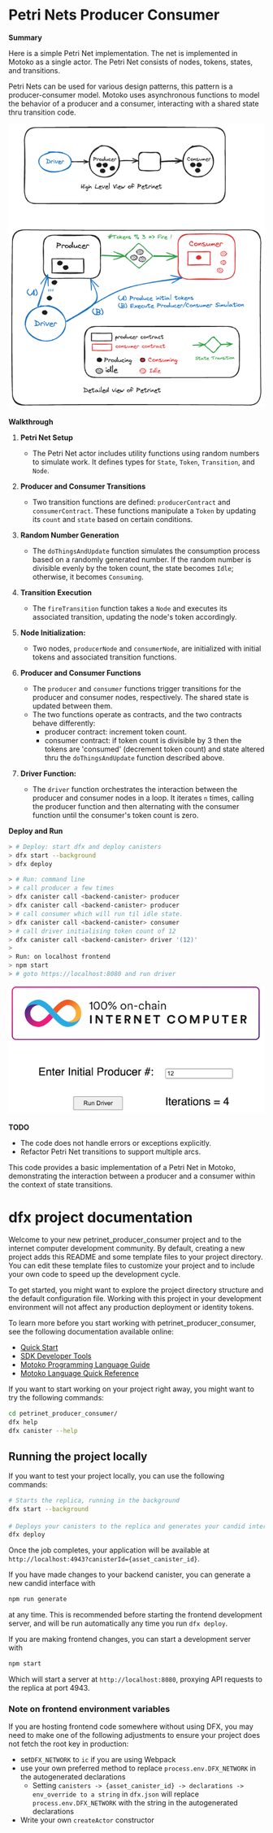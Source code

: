 # Petri Nets Producer Consumer

**Summary**

Here is a simple Petri Net implementation. The net is implemented in Motoko as a single actor. The Petri Net consists of nodes, tokens, states, and transitions. 

Petri Nets can be used for various design patterns, this pattern is a producer-consumer model. Motoko uses asynchronous functions to model the behavior of a producer and a consumer, interacting with a shared state thru transition code. 

![Simple Petri Net](petrinet_machine.png)


**Walkthrough**

1. **Petri Net Setup**
   - The Petri Net actor includes utility functions using random numbers to simulate work.  It defines types for `State`, `Token`, `Transition`, and `Node`.

1. **Producer and Consumer Transitions**
   - Two transition functions are defined: `producerContract` and `consumerContract`. These functions manipulate a `Token` by updating its `count` and `state` based on certain conditions.

1. **Random Number Generation**
   - The `doThingsAndUpdate` function simulates the consumption process based on a randomly generated number. If the random number is divisible evenly by the token count, the state becomes `Idle`; otherwise, it becomes `Consuming`.

1. **Transition Execution**
   - The `fireTransition` function takes a `Node` and executes its associated transition, updating the node's token accordingly.

1. **Node Initialization:**
   - Two nodes, `producerNode` and `consumerNode`, are initialized with initial tokens and associated transition functions.

1. **Producer and Consumer Functions**
   - The `producer` and `consumer` functions trigger transitions for the producer and consumer nodes, respectively. The shared state is updated between them.
   - The two functions operate as contracts, and the two contracts behave differently:
      - producer contract: increment token count.
      - consumer contract: if token count is divisible by 3 then the tokens are 'consumed' (decrement token count) and state altered thru the `doThingsAndUpdate` function described above.
     
1. **Driver Function:**
   - The `driver` function orchestrates the interaction between the producer and consumer nodes in a loop. It iterates `n` times, calling the producer function and then alternating with the consumer function until the consumer's token count is zero.

**Deploy and Run**
```bash
> # Deploy: start dfx and deploy canisters 
> dfx start --background
> dfx deploy 
```
```bash
> # Run: command line 
> # call producer a few times 
> dfx canister call <backend-canister> producer
> dfx canister call <backend-canister> producer
> # call consumer which will run til idle state. 
> dfx canister call <backend-canister> consumer
> # call driver initialising token count of 12
> dfx canister call <backend-canister> driver '(12)'
>
> Run: on localhost frontend
> npm start 
> # goto https://localhost:8080 and run driver 
```
![PetriNet Driver App](petrinet-driver.jpeg)


**TODO**
- The code does not handle errors or exceptions explicitly.
- Refactor Petri Net transitions to support multiple arcs.

This code provides a basic implementation of a Petri Net in Motoko, demonstrating the interaction between a producer and a consumer within the context of state transitions.




# dfx project documentation
Welcome to your new petrinet_producer_consumer project and to the internet computer development community. By default, creating a new project adds this README and some template files to your project directory. You can edit these template files to customize your project and to include your own code to speed up the development cycle.

To get started, you might want to explore the project directory structure and the default configuration file. Working with this project in your development environment will not affect any production deployment or identity tokens.

To learn more before you start working with petrinet_producer_consumer, see the following documentation available online:

- [Quick Start](https://internetcomputer.org/docs/current/developer-docs/setup/deploy-locally)
- [SDK Developer Tools](https://internetcomputer.org/docs/current/developer-docs/setup/install)
- [Motoko Programming Language Guide](https://internetcomputer.org/docs/current/motoko/main/motoko)
- [Motoko Language Quick Reference](https://internetcomputer.org/docs/current/motoko/main/language-manual)

If you want to start working on your project right away, you might want to try the following commands:

```bash
cd petrinet_producer_consumer/
dfx help
dfx canister --help
```

## Running the project locally

If you want to test your project locally, you can use the following commands:

```bash
# Starts the replica, running in the background
dfx start --background

# Deploys your canisters to the replica and generates your candid interface
dfx deploy
```

Once the job completes, your application will be available at `http://localhost:4943?canisterId={asset_canister_id}`.

If you have made changes to your backend canister, you can generate a new candid interface with

```bash
npm run generate
```

at any time. This is recommended before starting the frontend development server, and will be run automatically any time you run `dfx deploy`.

If you are making frontend changes, you can start a development server with

```bash
npm start
```

Which will start a server at `http://localhost:8080`, proxying API requests to the replica at port 4943.

### Note on frontend environment variables

If you are hosting frontend code somewhere without using DFX, you may need to make one of the following adjustments to ensure your project does not fetch the root key in production:

- set`DFX_NETWORK` to `ic` if you are using Webpack
- use your own preferred method to replace `process.env.DFX_NETWORK` in the autogenerated declarations
  - Setting `canisters -> {asset_canister_id} -> declarations -> env_override to a string` in `dfx.json` will replace `process.env.DFX_NETWORK` with the string in the autogenerated declarations
- Write your own `createActor` constructor

